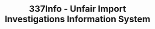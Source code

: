 ---
layout: default
bigquery: https://console.cloud.google.com/bigquery?p=patents-public-data&d=usitc_investigations&page=dataset&project=sheets-management-319211
citation: US International Trade Commission 337Info Unfair Import Investigations Information
  System
contributors: US International Trade Comission
cost: None
description: US International Trade Commission 337Info Unfair Import Investigations
  Information System contains data on investigations done under Section 337. Section
  337 declares the infringement of certain statutory intellectual property rights
  and other forms of unfair competition in import trade to be unlawful practices.
  Most Section 337 investigations involve allegations of patent or registered trademark
  infringement.
documentation: FAQ and tutorial available on the site
last_edit: Mon, 04 Apr 2022 19:10:40 GMT
location: https://pubapps2.usitc.gov/337external/
maintained_by: US International Trade Comission
schema_fields: '[''internalRemand'', ''scheduledStartDateEvidHear'', ''endDateMarkmanHearing'',
  ''actualEndDateEvidHear'', ''issueDateOtherNonFinal'', ''finalIdOnViolationIssue'',
  ''id'', ''investigationType'', ''title'', ''reportingRequirements'', ''gcAttorney'',
  ''cafcAppeals'', ''currentStatus'', ''teoIdDueDate'', ''dateComplaintFiled'', ''patentNumbers'',
  ''teoReliefGranted'', ''actualStartDateEvidHear'', ''copyrightNumbers'', ''aljAssigned'',
  ''markmanHearing'', ''finalDetNoViolation'', ''ouiiParticipation'', ''teoIdIssueDate'',
  ''invUnfairAct'', ''complainant'', ''teoProceedingInvolved'', ''respondent'', ''publication_number'',
  ''finalIdOnViolationDue'', ''investigationTermDate'', ''investigationNo'', ''dateOfPublicationFrNotice'',
  ''ouiiAttorney'', ''scheduledEndDateEvidHear'', ''dateCreated'', ''patentNumber'',
  ''currentActiveALJ'', ''lastUpdated'', ''htsNumbers'', ''docketNo'', ''finalDetViolation'',
  ''targetDate'', ''startDateMarkmanHearing'', ''trademarkNumbers'']'
shortname: unfair_import_investigations
tags:
- import
- legal
- trade
timeframe: 2008-2021 (prior to 2008 downloadable as a JSON file)
title: 337Info - Unfair Import Investigations Information System
uuid: 2721f5ec-e599-4890-9265-9706719fc71e
---
